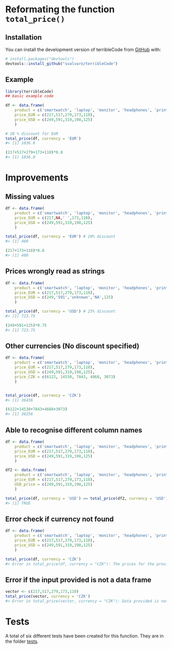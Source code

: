 
<!-- README.md is generated from README.Rmd. Please edit that file -->

# Reformating the function `total_price()`

<!-- badges: start -->
<!-- badges: end -->

## Installation

You can install the development version of terribleCode from
[GitHub](https://github.com/) with:

``` r
# install.packages("devtools")
devtools::install_github("svalvaro/terribleCode")
```

## Example

``` r
library(terribleCode)
## basic example code

df <- data.frame(
    product = c('smartwatch', 'laptop', 'monitor', 'headphones', 'printer'),
    price_EUR = c(217,517,279,173,110),
    price_USD = c(249,591,319,198,125)
    )

# 20 % discount for EUR
total_price(df, currency = 'EUR')
#> [1] 1036.8
```

``` r
(217+517+279+173+110)*0.8
#> [1] 1036.8
```

# Improvements

## Missing values

``` r
df <- data.frame(
    product = c('smartwatch', 'laptop', 'monitor', 'headphones', 'printer'),
    price_EUR = c(217,NA,' ',173,110),
    price_USD = c(249,591,319,198,125)
    )

total_price(df, currency = 'EUR') # 20% discount
#> [1] 400
```

``` r
(217+173+110)*0.8
#> [1] 400
```

## Prices wrongly read as strings

``` r
df <- data.frame(
    product = c('smartwatch', 'laptop', 'monitor', 'headphones', 'printer'),
    price_EUR = c(217,517,279,173,110),
    price_USD = c(249,'591','unknown','NA',125)
    )

total_price(df, currency = 'USD') # 25% discount
#> [1] 723.75
```

``` r
(249+591+125)*0.75
#> [1] 723.75
```

## Other currencies (No discount specified)

``` r
df <- data.frame(
    product = c('smartwatch', 'laptop', 'monitor', 'headphones', 'printer'),
    price_EUR = c(217,517,279,173,110),
    price_USD = c(249,591,319,198,125),
    price_CZK = c(6122, 14530, 7843, 4868, 3073)
    )


total_price(df, currency = 'CZK')
#> [1] 36436
```

``` r
(6122+14530+7843+4688+3073)
#> [1] 36256
```

## Able to recognise different column names

``` r
df <- data.frame(
    product = c('smartwatch', 'laptop', 'monitor', 'headphones', 'printer'),
    price_EUR = c(217,517,279,173,110),
    price_USD = c(249,591,319,198,125)
    )

df2 <- data.frame(
    product = c('smartwatch', 'laptop', 'monitor', 'headphones', 'printer'),
    price_EUR = c(217,517,279,173,110),
    USD_price = c(249,591,319,198,125)
    )

total_price(df, currency = 'USD') == total_price(df2, currency = 'USD')
#> [1] TRUE
```

## Error check if currency not found

``` r
df <- data.frame(
    product = c('smartwatch', 'laptop', 'monitor', 'headphones', 'printer'),
    price_EUR = c(217,517,279,173,110),
    price_USD = c(249,591,319,198,125)
    )

total_price(df, currency = 'CZK')
#> Error in total_price(df, currency = "CZK"): The prices for the provided currency were not found.
```

## Error if the input provided is not a data frame

``` r
vector <- c(217,517,279,173,110)
total_price(vector, currency = 'CZK')
#> Error in total_price(vector, currency = "CZK"): Data provided is not a data.frame
```

# Tests

A total of six different tests have been created for this function. They
are in the folder
[tests](https://github.com/svalvaro/terribleCode/tree/main/tests/testthat).
